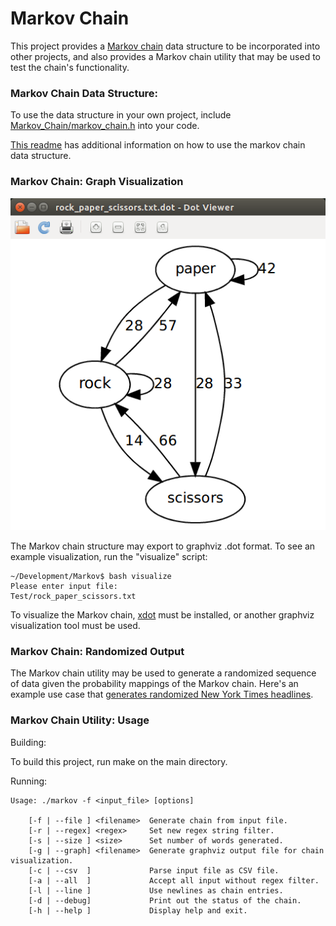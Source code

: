 # Markov Chain
This project provides a [Markov chain](https://en.wikipedia.org/wiki/Markov_chain) data structure to be
incorporated into other projects, and also provides a Markov chain utility that may be used to test the chain's functionality.

### Markov Chain Data Structure:

To use the data structure in your own project, include
[Markov_Chain/markov_chain.h](https://github.com/sjsimps/Markov-Chain/blob/master/Markov_Chain/markov_chain.h)
into your code.

[This readme](https://github.com/sjsimps/Markov-Chain/blob/master/Markov_Chain/README.md) has additional information on how to use the markov chain data structure.

### Markov Chain: Graph Visualization

![alt_tag](https://github.com/sjsimps/Markov-Chain/blob/master/Test/rock_paper_scissors.png)

The Markov chain structure may export to graphviz .dot format. To see an example visualization, run the "visualize" script:
```
~/Development/Markov$ bash visualize
Please enter input file:
Test/rock_paper_scissors.txt
```

To visualize the Markov chain, [xdot](https://apps.ubuntu.com/cat/applications/natty/xdot/) must be
installed, or another graphviz visualization tool must be used.

### Markov Chain: Randomized Output

The Markov chain utility may be used to generate a randomized sequence of data given the probability mappings
of the Markov chain. Here's an example use case that [generates randomized New York Times headlines](https://github.com/sjsimps/NY-Times-Headline-Generator).

### Markov Chain Utility: Usage

Building:

To build this project, run make on the main directory.

Running:
```
Usage: ./markov -f <input_file> [options]

    [-f | --file ] <filename>  Generate chain from input file.
    [-r | --regex] <regex>     Set new regex string filter.
    [-s | --size ] <size>      Set number of words generated.
    [-g | --graph] <filename>  Generate graphviz output file for chain visualization.
    [-c | --csv  ]             Parse input file as CSV file.
    [-a | --all  ]             Accept all input without regex filter.
    [-l | --line ]             Use newlines as chain entries.
    [-d | --debug]             Print out the status of the chain.
    [-h | --help ]             Display help and exit.
```
